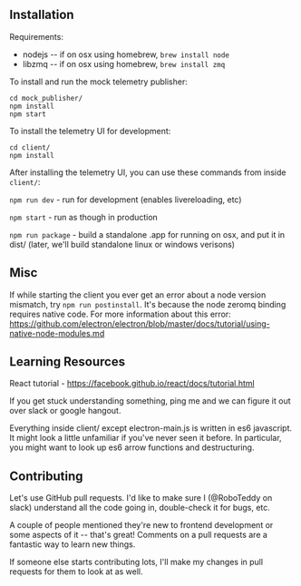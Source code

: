 Installation
------------

Requirements:
- nodejs -- if on osx using homebrew, `brew install node`
- libzmq -- if on osx using homebrew, `brew install zmq`

To install and run the mock telemetry publisher:

```
cd mock_publisher/
npm install
npm start
```

To install the telemetry UI for development:

```
cd client/
npm install
```

After installing the telemetry UI, you can use these commands from inside `client/`:

`npm run dev` - run for development (enables livereloading, etc)

`npm start` - run as though in production

`npm run package` - build a standalone .app for running on osx, and put it in dist/ (later, we'll build standalone linux or windows verisons)


Misc
----

If while starting the client you ever get an error about a node version mismatch, try `npm run postinstall`. It's because the node zeromq binding requires native code. For more information about this error: https://github.com/electron/electron/blob/master/docs/tutorial/using-native-node-modules.md


Learning Resources
------------------
React tutorial - https://facebook.github.io/react/docs/tutorial.html

If you get stuck understanding something, ping me and we can figure it out over slack or google hangout.

Everything inside client/ except electron-main.js is written in es6 javascript. It might look a little unfamiliar if you've never seen it before. In particular, you might want to look up es6 arrow functions and destructuring.


Contributing
------------

Let's use GitHub pull requests. I'd like to make sure I (@RoboTeddy on slack) understand all the code going in, double-check it for bugs, etc.

A couple of people mentioned they're new to frontend development or some aspects of it -- that's great! Comments on a pull requests are a fantastic way to learn new things.

If someone else starts contributing lots, I'll make my changes in pull requests for them to look at as well.
